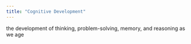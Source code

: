 ```yaml
---
title: "Cognitive Development"
---
```

the development of thinking, problem-solving, memory, and reasoning as we age


